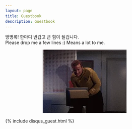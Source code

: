 ```yaml
---
layout: page
title: Guestbook
description: Guestbook
---
```

방명록! 한마디 반갑고 큰 힘이 될겁니다.<br>
Please drop me a few lines :) Means a lot to me.

<div style="text-align:center;"> <img src="/images/comments.gif" alt="comments" class="responsive-image"> </div>

{% include disqus_guest.html %}